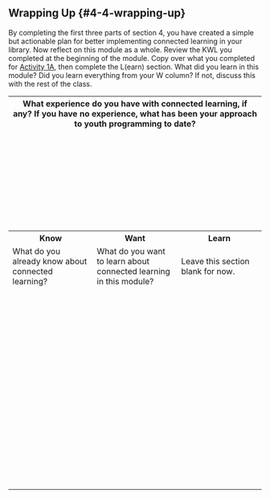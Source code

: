 ## Wrapping Up {#4-4-wrapping-up}

By completing the first three parts of section 4, you have created a simple but actionable plan for better implementing connected learning in your library. Now reflect on this module as a whole. Review the KWL you completed at the beginning of the module. Copy over what you completed for [Activity 1A](section_1_activities/1a.html), then complete the L(earn) section. What did you learn in this module? Did you learn everything from your W column? If not, discuss this with the rest of the class.

<table class="table-format2"><tr>
<th colspan="3">What experience do you have with connected learning, if any? If you have no experience, what has been your approach to youth programming to date?</th>
</tr>
<tr>
<td colspan="3" height="200px"></td>
</tr>
<tr>
<th>Know</th>
<th>Want</th>
<th>Learn</th>
</tr>
<tr>
<td>What do you already know about connected learning? </td>
<td>What do you want to learn about connected learning in this module?</td>
<td>Leave this section blank for now.</td>
</tr>
<tr>
<td style="width: 33%; height: 400px;"></td>
<td style="width: 33%;"></td>
<td style="width: 33%;"></td>
</tr>
</table>